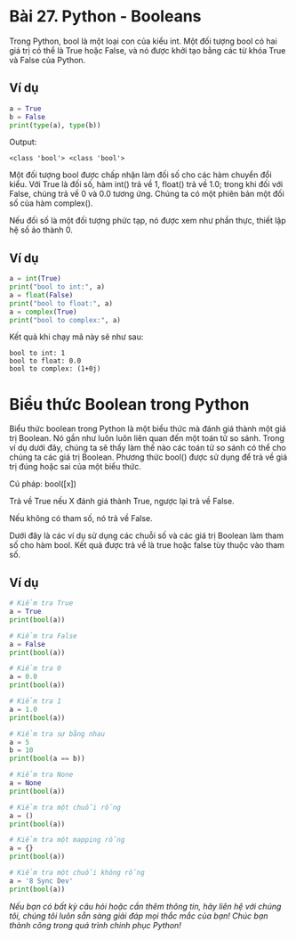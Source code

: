 # Bài 27. Python - Booleans

Trong Python, bool là một loại con của kiểu int. Một đối tượng bool có hai giá trị có thể là True hoặc False, và nó được khởi tạo bằng các từ khóa True và False của Python.

## Ví dụ

```python
a = True
b = False
print(type(a), type(b))
```

Output:

```
<class 'bool'> <class 'bool'>
```

Một đối tượng bool được chấp nhận làm đối số cho các hàm chuyển đổi kiểu. Với True là đối số, hàm int() trả về 1, float() trả về 1.0; trong khi đối với False, chúng trả về 0 và 0.0 tương ứng. Chúng ta có một phiên bản một đối số của hàm complex().

Nếu đối số là một đối tượng phức tạp, nó được xem như phần thực, thiết lập hệ số ảo thành 0.

## Ví dụ

```python
a = int(True)
print("bool to int:", a)
a = float(False)
print("bool to float:", a)
a = complex(True)
print("bool to complex:", a)
```

Kết quả khi chạy mã này sẽ như sau:

```
bool to int: 1
bool to float: 0.0
bool to complex: (1+0j)
```

# Biểu thức Boolean trong Python

Biểu thức boolean trong Python là một biểu thức mà đánh giá thành một giá trị Boolean. Nó gần như luôn luôn liên quan đến một toán tử so sánh. Trong ví dụ dưới đây, chúng ta sẽ thấy làm thế nào các toán tử so sánh có thể cho chúng ta các giá trị Boolean. Phương thức bool() được sử dụng để trả về giá trị đúng hoặc sai của một biểu thức.

Cú pháp: bool([x])

Trả về True nếu X đánh giá thành True, ngược lại trả về False.

Nếu không có tham số, nó trả về False.

Dưới đây là các ví dụ sử dụng các chuỗi số và các giá trị Boolean làm tham số cho hàm bool. Kết quả được trả về là true hoặc false tùy thuộc vào tham số.

## Ví dụ

```python
# Kiểm tra True
a = True
print(bool(a))

# Kiểm tra False
a = False
print(bool(a))

# Kiểm tra 0
a = 0.0
print(bool(a))

# Kiểm tra 1
a = 1.0
print(bool(a))

# Kiểm tra sự bằng nhau
a = 5
b = 10
print(bool(a == b))

# Kiểm tra None
a = None
print(bool(a))

# Kiểm tra một chuỗi rỗng
a = ()
print(bool(a))

# Kiểm tra một mapping rỗng
a = {}
print(bool(a))

# Kiểm tra một chuỗi không rỗng
a = '8 Sync Dev'
print(bool(a))
```
*Nếu bạn có bất kỳ câu hỏi hoặc cần thêm thông tin, hãy liên hệ với chúng tôi, chúng tôi luôn sẵn sàng giải đáp mọi thắc mắc của bạn! Chúc bạn thành công trong quá trình chinh phục Python!*